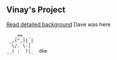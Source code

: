 ## Vinay's Project

[Read detailed background](Background.md)
Dave was here
```
   _==_ _
 _,(",)|_|
  \/. \-|
__( :  )|_  dkm
```
